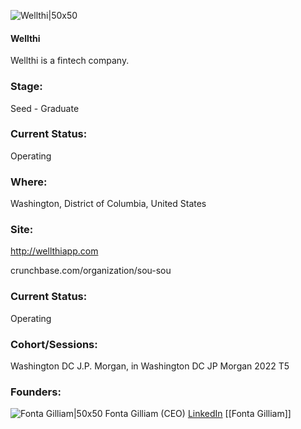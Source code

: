 

![Wellthi|50x50](https://apimg.techstars.com/connect/images/image_files/6320cfc4ec241b00086dece0/original/Wellthi_-_Logo_for_TS_Website.png)

#### Wellthi
Wellthi is a fintech company.

### Stage: 
Seed - Graduate 

### Current Status: 
Operating

### Where:
Washington, District of Columbia, United States

### Site:
http://wellthiapp.com



crunchbase.com/organization/sou-sou

### Current Status: 
Operating

### Cohort/Sessions: 
Washington DC J.P. Morgan, in Washington DC JP Morgan 2022 T5

### Founders: 

![Fonta Gilliam|50x50](https://www.f6s.com/content-resource/profiles/2639052_th2.jpg) Fonta Gilliam (CEO) [LinkedIn](https://linkedin.com/in/fontagilliam) [[Fonta Gilliam]]


